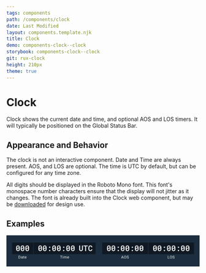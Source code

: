 ```yaml
---
tags: components
path: /components/clock
date: Last Modified
layout: components.template.njk
title: Clock
demo: components-clock--clock
storybook: components-clock--clock
git: rux-clock
height: 210px
theme: true
---
```


# Clock

Clock shows the current date and time, and optional AOS and LOS timers. It will typically be positioned on the Global Status Bar.

## Appearance and Behavior

The clock is not an interactive component. Date and Time are always present. AOS, and LOS are optional. The time is UTC by default, but can be configured for any time zone.

All digits should be displayed in the Roboto Mono font. This font's monospace number characters ensure that the display will not jitter as it changes. The font is already built into the Clock web component, but may be [downloaded](https://fonts.google.com/specimen/Roboto+Mono) for design use.

## Examples

![Example Clock](/img/components/clock-roboto-mono.png "Do: Something")

